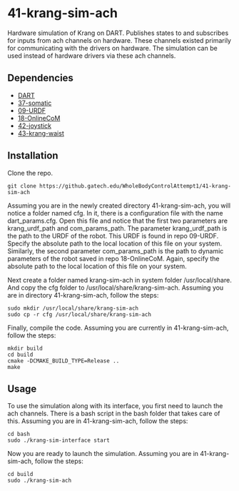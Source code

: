 # 41-krang-sim-ach
Hardware simulation of Krang on DART. Publishes states to and subscribes for inputs from ach channels on hardware. These channels existed primarily for communicating with the drivers on hardware. The simulation can be used instead of hardware drivers via these ach channels.

## Dependencies

- [DART](https://dartsim.github.io/install_dart_on_ubuntu.html)
- [37-somatic](https://github.gatech.edu/WholeBodyControlAttempt1/37-somatic)
- [09-URDF](https://github.gatech.edu/WholeBodyControlAttempt1/09-URDF)
- [18-OnlineCoM](https://github.gatech.edu/WholeBodyControlAttempt1/18-OnlineCoM)
- [42-joystick](https://github.gatech.edu/WholeBodyControlAttempt1/42-joystick)
- [43-krang-waist](https://github.gatech.edu/WholeBodyControlAttempt1/43-krang-waist)

## Installation

Clone the repo.

    git clone https://github.gatech.edu/WholeBodyControlAttempt1/41-krang-sim-ach

Assuming you are in the newly created directory 41-krang-sim-ach, you will notice a folder named cfg. In it, there is a configuration file with the name dart_params.cfg. Open this file and notice that the first two parameters are krang_urdf_path and com_params_path. The parameter krang_urdf_path is the path to the URDF of the robot. This URDF is found in repo 09-URDF. Specify the absolute path to the local location of this file on your system. Similarly, the second parameter com_params_path is the path to dynamic parameters of the robot saved in repo 18-OnlineCoM. Again, specify the absolute path to the local location of this file on your system. 

Next create a folder named krang-sim-ach in system folder /usr/local/share. And copy the cfg folder to /usr/local/share/krang-sim-ach. Assuming you are in directory 41-krang-sim-ach, follow the steps:

    sudo mkdir /usr/local/share/krang-sim-ach
    sudo cp -r cfg /usr/local/share/krang-sim-ach

Finally, compile the code. Assuming you are currently in 41-krang-sim-ach, follow the steps:

    mkdir build
    cd build
    cmake -DCMAKE_BUILD_TYPE=Release ..
    make

## Usage

To use the simulation along with its interface, you first need to launch the ach channels. There is a bash script in the bash folder that takes care of this. Assuming you are in 41-krang-sim-ach, follow the steps:

    cd bash
    sudo ./krang-sim-interface start

Now you are ready to launch the simulation. Assuming you are in 41-krang-sim-ach, follow the steps:

    cd build
    sudo ./krang-sim-ach
